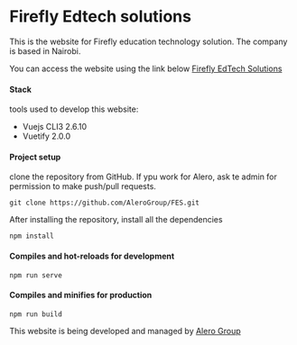 Firefly Edtech solutions
=========================

This is  the website for Firefly education technology solution. The company is based in Nairobi. 

You can access the website using the link below
[Firefly EdTech Solutions](https://fes.netlify.com/)

#### Stack

tools used to develop this website:

<ul>
<li> Vuejs CLI3 2.6.10</li>
<li> Vuetify 2.0.0 </li>
</ul>


#### Project setup

clone the repository from GitHub. If ypu work for Alero, ask te admin for permission to make push/pull requests.
```
git clone https://github.com/AleroGroup/FES.git
```
 After installing the repository, install all the dependencies
```
npm install
```

#### Compiles and hot-reloads for development
```
npm run serve
```

#### Compiles and minifies for production
```
npm run build
```


This website is being developed and managed by [Alero Group](https://alero.co.ke/)
